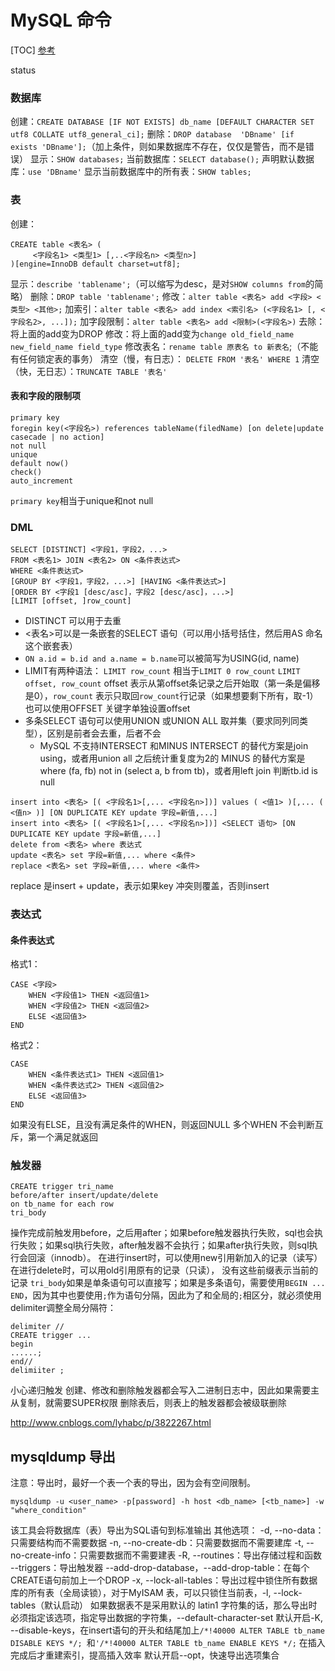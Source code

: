 # MySQL 命令
[TOC]
[参考](https://dev.mysql.com/doc/refman/5.7/en/sql-syntax.html)

status

### 数据库
创建：`CREATE DATABASE [IF NOT EXISTS] db_name [DEFAULT CHARACTER SET utf8 COLLATE utf8_general_ci];`
删除：`DROP database  'DBname' [if exists 'DBname'];`（加上条件，则如果数据库不存在，仅仅是警告，而不是错误）
显示：`SHOW databases;`
当前数据库：`SELECT database();`
声明默认数据库：`use 'DBname'`
显示当前数据库中的所有表：`SHOW tables;`

### 表
创建：
```
CREATE table <表名> (
     <字段名1> <类型1> [,..<字段名n> <类型n>]
)[engine=InnoDB default charset=utf8];
```
显示：`describe 'tablename';`（可以缩写为desc，是对`SHOW columns from`的简略）
删除：`DROP table 'tablename';`
修改：`alter table <表名> add <字段> <类型> <其他>;`
加索引：`alter table <表名> add index <索引名> (<字段名1> [, <字段名2>, ...]);`
加字段限制：`alter table <表名> add <限制>(<字段名>)`
去除：将上面的add变为DROP
修改：将上面的add变为`change old_field_name new_field_name field_type`
修改表名：`rename table 原表名 to 新表名`;（不能有任何锁定表的事务）
清空（慢，有日志）： `DELETE FROM '表名' WHERE 1`
清空（快，无日志）：`TRUNCATE TABLE '表名'`

#### 表和字段的限制项
```
primary key
foregin key(<字段名>) references tableName(filedName) [on delete|update casecade | no action]
not null
unique
default now()
check()
auto_increment
```
`primary key`相当于unique和not null

### DML
```
SELECT [DISTINCT] <字段1，字段2，...>
FROM <表名1> JOIN <表名2> ON <条件表达式>
WHERE <条件表达式>
[GROUP BY <字段1，字段2，...>] [HAVING <条件表达式>]
[ORDER BY <字段1 [desc/asc]，字段2 [desc/asc]，...>]
[LIMIT [offset, ]row_count]
```
+ DISTINCT 可以用于去重
+ <表名>可以是一条嵌套的SELECT 语句（可以用小括号括住，然后用AS 命名这个嵌套表）
+ `ON a.id = b.id and a.name = b.name`可以被简写为USING(id, name)
+ LIMIT有两种语法：
`LIMIT row_count` 相当于`LIMIT 0 row_count`
`LIMIT offset, row_count`
offset 表示从第offset条记录之后开始取（第一条是偏移是0），`row_count` 表示只取回`row_count`行记录（如果想要剩下所有，取-1）
也可以使用OFFSET 关键字单独设置offset
+ 多条SELECT 语句可以使用UNION 或UNION ALL 取并集（要求同列同类型），区别是前者会去重，后者不会
	- MySQL 不支持INTERSECT 和MINUS
	INTERSECT 的替代方案是join using，或者用union all 之后统计重复度为2的
	MINUS 的替代方案是where (fa, fb) not in (select a, b from tb)，或者用left join 判断tb.id is null

```
insert into <表名> [( <字段名1>[,... <字段名n>])] values ( <值1> )[,... ( <值n> )] [ON DUPLICATE KEY update 字段=新值,...]
insert into <表名> [( <字段名1>[,... <字段名n>])] <SELECT 语句> [ON DUPLICATE KEY update 字段=新值,...]
delete from <表名> where 表达式
update <表名> set 字段=新值,... where <条件>
replace <表名> set 字段=新值,... where <条件>
```
replace 是insert + update，表示如果key 冲突则覆盖，否则insert

### 表达式
#### 条件表达式
格式1：
```
CASE <字段>
	WHEN <字段值1> THEN <返回值1>
	WHEN <字段值2> THEN <返回值2>
	ELSE <返回值3>
END
```
格式2：
```
CASE
	WHEN <条件表达式1> THEN <返回值1>
	WHEN <条件表达式2> THEN <返回值2>
	ELSE <返回值3>
END
```
如果没有ELSE，且没有满足条件的WHEN，则返回NULL
多个WHEN 不会判断互斥，第一个满足就返回

### 触发器
```
CREATE trigger tri_name
before/after insert/update/delete
on tb_name for each row
tri_body
```
操作完成前触发用before，之后用after；如果before触发器执行失败，sql也会执行失败；如果sql执行失败，after触发器不会执行；如果after执行失败，则sql执行会回滚（innodb）。
在进行insert时，可以使用new引用新加入的记录（读写）
在进行delete时，可以用old引用原有的记录（只读），
没有这些前缀表示当前的记录
`tri_body`如果是单条语句可以直接写；如果是多条语句，需要使用`BEGIN ... END`，因为其中也要使用`;`作为语句分隔，因此为了和全局的`;`相区分，就必须使用delimiter调整全局分隔符：
```
delimiter //
CREATE trigger ...
begin
......;
end//
delimiiter ;
```
小心递归触发
创建、修改和删除触发器都会写入二进制日志中，因此如果需要主从复制，就需要SUPER权限
删除表后，则表上的触发器都会被级联删除

<http://www.cnblogs.com/lyhabc/p/3822267.html>


## mysqldump 导出
注意：导出时，最好一个表一个表的导出，因为会有空间限制。
```
mysqldump -u <user_name> -p[password] -h host <db_name> [<tb_name>] -w "where_condition"
```
该工具会将数据库（表）导出为SQL语句到标准输出
其他选项：
-d, --no-data：只需要结构而不需要数据
-n, --no-create-db：只需要数据而不需要建库
-t, --no-create-info：只需要数据而不需要建表
-R, --routines：导出存储过程和函数
--triggers：导出触发器
--add-drop-database，--add-drop-table：在每个CREATE语句前加上一个DROP
-x, --lock-all-tables：导出过程中锁住所有数据库的所有表（全局读锁），对于MyISAM 表，可以只锁住当前表，-l, --lock-tables（默认启动）
如果数据表不是采用默认的 latin1 字符集的话，那么导出时必须指定该选项，指定导出数据的字符集，--default-character-set
默认开启-K, --disable-keys，在insert语句的开头和结尾加上`/*!40000 ALTER TABLE tb_name DISABLE KEYS */; `和`'/*!40000 ALTER TABLE tb_name ENABLE KEYS */;` 在插入完成后才重建索引，提高插入效率
默认开启--opt，快速导出选项集合
